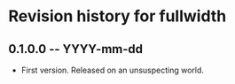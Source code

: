 # Revision history for fullwidth

## 0.1.0.0 -- YYYY-mm-dd

* First version. Released on an unsuspecting world.
